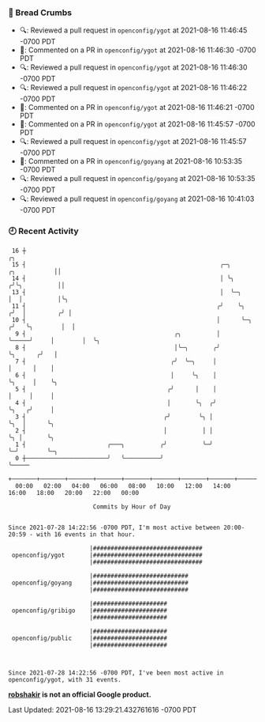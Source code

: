 ### 🍞 Bread Crumbs

 * 🔍: Reviewed a pull request in  `openconfig/ygot` at 2021-08-16 11:46:45 -0700 PDT
 * 💬: Commented on a PR in  `openconfig/ygot` at 2021-08-16 11:46:30 -0700 PDT
 * 🔍: Reviewed a pull request in  `openconfig/ygot` at 2021-08-16 11:46:30 -0700 PDT
 * 🔍: Reviewed a pull request in  `openconfig/ygot` at 2021-08-16 11:46:22 -0700 PDT
 * 💬: Commented on a PR in  `openconfig/ygot` at 2021-08-16 11:46:21 -0700 PDT
 * 💬: Commented on a PR in  `openconfig/ygot` at 2021-08-16 11:45:57 -0700 PDT
 * 🔍: Reviewed a pull request in  `openconfig/ygot` at 2021-08-16 11:45:57 -0700 PDT
 * 💬: Commented on a PR in  `openconfig/goyang` at 2021-08-16 10:53:35 -0700 PDT
 * 🔍: Reviewed a pull request in  `openconfig/goyang` at 2021-08-16 10:53:35 -0700 PDT
 * 🔍: Reviewed a pull request in  `openconfig/goyang` at 2021-08-16 10:41:03 -0700 PDT

### 🕘 Recent Activity
```
 16 ┼                                                                                     ╭╮
 15 ┤                                                       ╭─╮              ╭╮           ││
 14 ┤                                                       │ ╰╮            ╭╯╰╮          ││
 13 ┤                                                       │  ╰─╮          │  │          │╰╮
 11 ┤                                                      ╭╯    ╰╮        ╭╯  │         ╭╯ │
 10 ┤                                                      │      ╰─╮     ╭╯   ╰╮        │  │
  9 ┤                                          ╭╮          │        ╰─────╯     │        │  ╰╮
  8 ┤                                          │╰─╮       ╭╯                    ╰╮      ╭╯   │
  7 ┤                                         ╭╯  ╰─╮     │                      │      │    │
  6 ┤                                         │     ╰╮    │                      ╰╮     │    ╰╮
  5 ┤                                        ╭╯      │    │                       │     │     │
  4 ┤                                        │       ╰╮  ╭╯                       ╰╮   ╭╯     │
  3 ┤                                       ╭╯        ╰╮ │                         ╰╮  │      ╰╮
  2 ┤                                       │          │ │                          ╰╮ │       ╰╮
  1 ┤                       ╭───╮          ╭╯          ╰─╯                           ╰─╯        ╰─╮
  0 ┼───────────────────────╯   ╰──────────╯                                                      ╰─────
    +───────+───────+───────+───────+───────+───────+───────+───────+───────+───────+───────+───────+────
  00:00   02:00   04:00   06:00   08:00   10:00   12:00   14:00   16:00   18:00   20:00   22:00   00:00   

						Commits by Hour of Day


Since 2021-07-28 14:22:56 -0700 PDT, I'm most active between 20:00-20:59 - with 16 events in that hour.

```



```
                       |###############################
 openconfig/ygot       |###############################
                       |###############################

                       |###########################
 openconfig/goyang     |###########################
                       |###########################

                       |#####################
 openconfig/gribigo    |#####################
                       |#####################

                       |#####################
 openconfig/public     |#####################
                       |#####################



Since 2021-07-28 14:22:56 -0700 PDT, I've been most active in openconfig/ygot, with 31 events.

```
**[robshakir](mailto:robjs@google.com) is not an official Google product.**  


Last Updated: 2021-08-16 13:29:21.432761616 -0700 PDT
